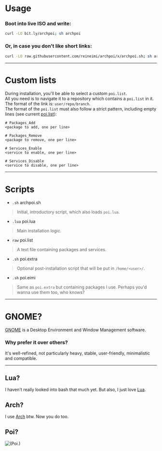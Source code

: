 # Usage
### Boot into live ISO and write:
```bash
curl -LO bit.ly/archpoi; sh archpoi
```
### Or, in case you don't like short links:
```bash
curl -LO raw.githubusercontent.com/reineimi/archpoi/x/archpoi.sh; sh archpoi.sh
```
<hr>

# Custom lists
During installation, you'll be able to select a custom `poi.list`.<br>
All you need is to navigate it to a repository which contains a `poi.list` in it.<br>
The format of the link is: `user/repo/branch`.<br>
The format of the `poi.list` must also follow a strict pattern, including empty lines (see current [poi.list](https://github.com/reineimi/archpoi/blob/x/poi.list)):
```
# Packages_Add
<package to add, one per line>

# Packages_Remove
<package to remove, one per line>

# Services_Enable
<service to enable, one per line>

# Services_Disable
<service to disable, one per line>

```
<hr>

# Scripts
- `.sh` archpoi.sh
> Initial, introductory script, which also loads `poi.lua`.

- `.lua` poi.lua
> Main installation logic.

- `raw` poi.list
> A text file containing packages and services.

- `.sh` poi.extra
> Optional post-installation script that will be put in `/home/<user>/`.

- `.sh` poi.eimi
> Same as `poi.extra` but containing packages I use. Perhaps you'd wanna use them too, who knows?
<hr>

# GNOME?
[GNOME](https://www.gnome.org/) is a Desktop Environment and Window Management software.

### Why prefer it over others?
It's well-refined, not particularly heavy, stable, user-friendly, minimalistic and compatible.
<hr>

## Lua?
I haven't really looked into bash that much yet. But also, I just love [Lua](https://www.lua.org/about.html).

## Arch?
I use [Arch](https://archlinux.org/) btw. Now you do too.

## Poi?
![(Poi.)](https://media1.tenor.com/m/z89eTLYza68AAAAd/yuudachi-poi.gif)
